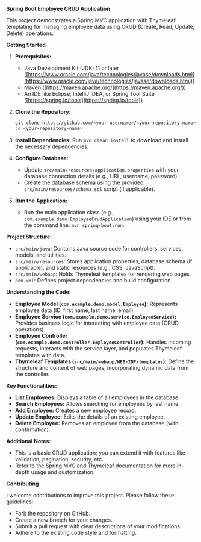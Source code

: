 

**Spring Boot Employee CRUD Application**

This project demonstrates a Spring MVC application with Thymeleaf templating for managing employee data using CRUD (Create, Read, Update, Delete) operations.

**Getting Started**

1. **Prerequisites:**
    - Java Development Kit (JDK) 11 or later ([https://www.oracle.com/java/technologies/javase/downloads.html](https://www.oracle.com/java/technologies/javase/downloads.html))
    - Maven ([https://maven.apache.org/](https://maven.apache.org/))
    - An IDE like Eclipse, IntelliJ IDEA, or Spring Tool Suite ([https://spring.io/tools](https://spring.io/tools))

2. **Clone the Repository:**
   ```bash
   git clone https://github.com/<your-username>/<your-repository-name>.git
   cd <your-repository-name>
   ```

3. **Install Dependencies:**
   Run `mvn clean install` to download and install the necessary dependencies.

4. **Configure Database:**
    - Update `src/main/resources/application.properties` with your database connection details (e.g., URL, username, password).
    - Create the database schema using the provided `src/main/resources/schema.sql` script (if applicable).

5. **Run the Application:**
    - Run the main application class (e.g., `com.example.demo.EmployeeCrudApplication`) using your IDE or from the command line: `mvn spring-boot:run`.

**Project Structure:**

- `src/main/java`: Contains Java source code for controllers, services, models, and utilities.
- `src/main/resources`: Stores application properties, database schema (if applicable), and static resources (e.g., CSS, JavaScript).
- `src/main/webapp`: Holds Thymeleaf templates for rendering web pages.
- `pom.xml`: Defines project dependencies and build configuration.

**Understanding the Code:**

- **Employee Model (`com.example.demo.model.Employee`):** Represents employee data (ID, first name, last name, email).
- **Employee Service (`com.example.demo.service.EmployeeService`):** Provides business logic for interacting with employee data (CRUD operations).
- **Employee Controller (`com.example.demo.controller.EmployeeController`):** Handles incoming requests, interacts with the service layer, and populates Thymeleaf templates with data.
- **Thymeleaf Templates (`src/main/webapp/WEB-INF/templates`):** Define the structure and content of web pages, incorporating dynamic data from the controller.

**Key Functionalities:**

- **List Employees:** Displays a table of all employees in the database.
- **Search Employees:** Allows searching for employees by last name.
- **Add Employee:** Creates a new employee record.
- **Update Employee:** Edits the details of an existing employee.
- **Delete Employee:** Removes an employee from the database (with confirmation).

**Additional Notes:**

- This is a basic CRUD application; you can extend it with features like validation, pagination, security, etc.
- Refer to the Spring MVC and Thymeleaf documentation for more in-depth usage and customization.

**Contributing**

I welcome contributions to improve this project. Please follow these guidelines:

- Fork the repository on GitHub.
- Create a new branch for your changes.
- Submit a pull request with clear descriptions of your modifications.
- Adhere to the existing code style and formatting.
